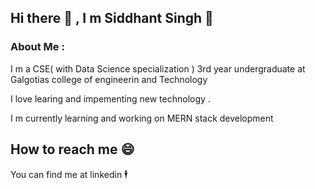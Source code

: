 ## Hi there 👋 , I m Siddhant Singh 🤠

### About Me : 
I m a CSE( with Data Science specialization ) 3rd year undergraduate at Galgotias college of engineerin and Technology 

I love learing and impementing new technology .

I m currently learning and working on MERN stack development 


## How to reach me 😄

You can find me at linkedin 🕴️




